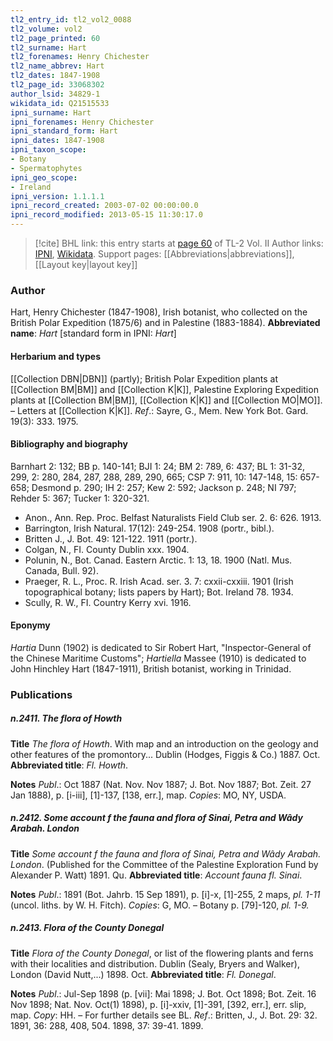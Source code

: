 ```yaml
---
tl2_entry_id: tl2_vol2_0088
tl2_volume: vol2
tl2_page_printed: 60
tl2_surname: Hart
tl2_forenames: Henry Chichester
tl2_name_abbrev: Hart
tl2_dates: 1847-1908
tl2_page_id: 33068302
author_lsid: 34829-1
wikidata_id: Q21515533
ipni_surname: Hart
ipni_forenames: Henry Chichester
ipni_standard_form: Hart
ipni_dates: 1847-1908
ipni_taxon_scope: 
- Botany
- Spermatophytes
ipni_geo_scope: 
- Ireland
ipni_version: 1.1.1.1
ipni_record_created: 2003-07-02 00:00:00.0
ipni_record_modified: 2013-05-15 11:30:17.0
---
```


> [!cite] BHL link: this entry starts at [page 60](https://www.biodiversitylibrary.org/page/33068302) of TL-2 Vol. II
> Author links: [IPNI](https://www.ipni.org/a/34829-1), [Wikidata](https://www.wikidata.org/wiki/Q21515533). Support pages: [[Abbreviations|abbreviations]], [[Layout key|layout key]]

### Author

Hart, Henry Chichester (1847-1908), Irish botanist, who collected on the British Polar Expedition (1875/6) and in Palestine (1883-1884). 
**Abbreviated name**: *Hart* \[standard form in IPNI: *Hart*\]

#### Herbarium and types

[[Collection DBN|DBN]] (partly); British Polar Expedition plants at [[Collection BM|BM]] and [[Collection K|K]], Palestine Exploring Expedition plants at [[Collection BM|BM]], [[Collection K|K]] and [[Collection MO|MO]]. – Letters at [[Collection K|K]].
*Ref*.: Sayre, G., Mem. New York Bot. Gard. 19(3): 333. 1975.

#### Bibliography and biography

Barnhart 2: 132; BB p. 140-141; BJI 1: 24; BM 2: 789, 6: 437; BL 1: 31-32, 299, 2: 280, 284, 287, 288, 289, 290, 665; CSP 7: 911, 10: 147-148, 15: 657-658; Desmond p. 290; IH 2: 257; Kew 2: 592; Jackson p. 248; NI 797; Rehder 5: 367; Tucker 1: 320-321.
- Anon., Ann. Rep. Proc. Belfast Naturalists Field Club ser. 2. 6: 626. 1913.
- Barrington, Irish Natural. 17(12): 249-254. 1908 (portr., bibl.).
- Britten J., J. Bot. 49: 121-122. 1911 (portr.).
- Colgan, N., FI. County Dublin xxx. 1904.
- Polunin, N., Bot. Canad. Eastern Arctic. 1: 13, 18. 1900 (Natl. Mus. Canada, Bull. 92).
- Praeger, R. L., Proc. R. Irish Acad. ser. 3. 7: cxxii-cxxiii. 1901 (Irish topographical botany; lists papers by Hart); Bot. Ireland 78. 1934.
- Scully, R. W., FI. Country Kerry xvi. 1916.

#### Eponymy

*Hartia* Dunn (1902) is dedicated to Sir Robert Hart, "Inspector-General of the Chinese Maritime Customs"; *Hartiella* Massee (1910) is dedicated to John Hinchley Hart (1847-1911), British botanist, working in Trinidad.

### Publications

##### n.2411. The flora of Howth

**Title**
*The flora of Howth*. With map and an introduction on the geology and other features of the promontory... Dublin (Hodges, Figgis & Co.) 1887. Oct.
**Abbreviated title**: *Fl. Howth*.

**Notes**
*Publ*.: Oct 1887 (Nat. Nov. Nov 1887; J. Bot. Nov 1887; Bot. Zeit. 27 Jan 1888), p. \[i-iii\], \[1\]-137, \[138, err.\], map. *Copies*: MO, NY, USDA.

##### n.2412. Some account f the fauna and flora of Sinai, Petra and Wâdy Arabah. London

**Title**
*Some account f the fauna and flora of Sinai, Petra and Wâdy Arabah. London*. (Published for the Committee of the Palestine Exploration Fund by Alexander P. Watt) 1891. Qu.
**Abbreviated title**: *Account fauna fl. Sinai*.

**Notes**
*Publ*.: 1891 (Bot. Jahrb. 15 Sep 1891), p. \[i\]-x, \[1\]-255, 2 maps, *pl. 1-11* (uncol. liths. by W. H. Fitch). *Copies*: G, MO. – Botany p. \[79\]-120, *pl. 1-9.*

##### n.2413. Flora of the County Donegal

**Title**
*Flora of the County Donegal*, or list of the flowering plants and ferns with their localities and distribution. Dublin (Sealy, Bryers and Walker), London (David Nutt,...) 1898. Oct.
**Abbreviated title**: *Fl. Donegal*.

**Notes**
*Publ*.: Jul-Sep 1898 (p. \[vii\]: Mai 1898; J. Bot. Oct 1898; Bot. Zeit. 16 Nov 1898; Nat. Nov. Oct(1) 1898), p. \[i\]-xxiv, \[1\]-391, \[392, err.\], err. slip, map. *Copy*: HH. – For further details see BL.
*Ref*.: Britten, J., J. Bot. 29: 32. 1891, 36: 288, 408, 504. 1898, 37: 39-41. 1899.

